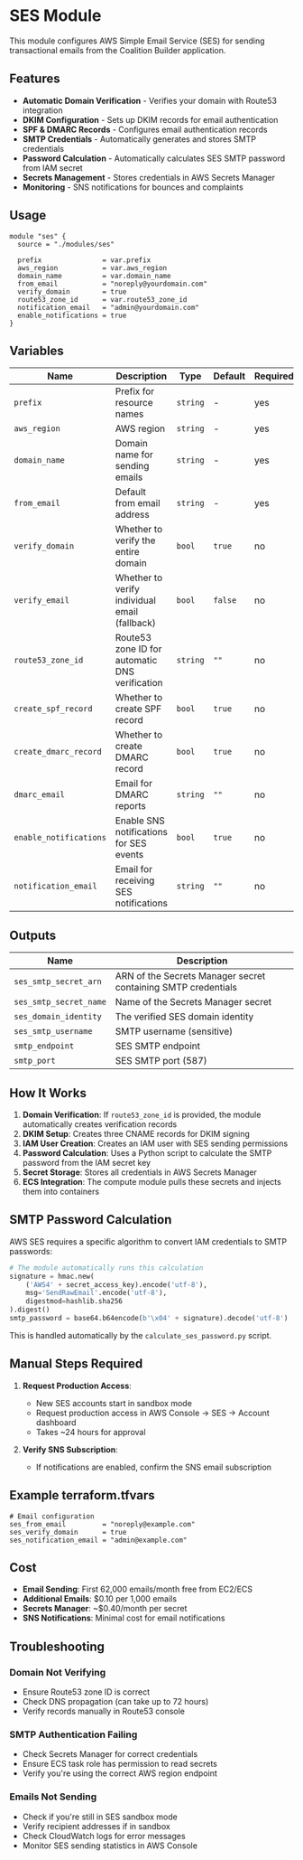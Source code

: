 # SES Module

This module configures AWS Simple Email Service (SES) for sending transactional emails from the Coalition Builder application.

## Features

- **Automatic Domain Verification** - Verifies your domain with Route53 integration
- **DKIM Configuration** - Sets up DKIM records for email authentication
- **SPF & DMARC Records** - Configures email authentication records
- **SMTP Credentials** - Automatically generates and stores SMTP credentials
- **Password Calculation** - Automatically calculates SES SMTP password from IAM secret
- **Secrets Management** - Stores credentials in AWS Secrets Manager
- **Monitoring** - SNS notifications for bounces and complaints

## Usage

```hcl
module "ses" {
  source = "./modules/ses"

  prefix               = var.prefix
  aws_region           = var.aws_region
  domain_name          = var.domain_name
  from_email           = "noreply@yourdomain.com"
  verify_domain        = true
  route53_zone_id      = var.route53_zone_id
  notification_email   = "admin@yourdomain.com"
  enable_notifications = true
}
```

## Variables

| Name                   | Description                                    | Type     | Default | Required |
| ---------------------- | ---------------------------------------------- | -------- | ------- | -------- |
| `prefix`               | Prefix for resource names                      | `string` | -       | yes      |
| `aws_region`           | AWS region                                     | `string` | -       | yes      |
| `domain_name`          | Domain name for sending emails                 | `string` | -       | yes      |
| `from_email`           | Default from email address                     | `string` | -       | yes      |
| `verify_domain`        | Whether to verify the entire domain            | `bool`   | `true`  | no       |
| `verify_email`         | Whether to verify individual email (fallback)  | `bool`   | `false` | no       |
| `route53_zone_id`      | Route53 zone ID for automatic DNS verification | `string` | `""`    | no       |
| `create_spf_record`    | Whether to create SPF record                   | `bool`   | `true`  | no       |
| `create_dmarc_record`  | Whether to create DMARC record                 | `bool`   | `true`  | no       |
| `dmarc_email`          | Email for DMARC reports                        | `string` | `""`    | no       |
| `enable_notifications` | Enable SNS notifications for SES events        | `bool`   | `true`  | no       |
| `notification_email`   | Email for receiving SES notifications          | `string` | `""`    | no       |

## Outputs

| Name                   | Description                                                   |
| ---------------------- | ------------------------------------------------------------- |
| `ses_smtp_secret_arn`  | ARN of the Secrets Manager secret containing SMTP credentials |
| `ses_smtp_secret_name` | Name of the Secrets Manager secret                            |
| `ses_domain_identity`  | The verified SES domain identity                              |
| `ses_smtp_username`    | SMTP username (sensitive)                                     |
| `smtp_endpoint`        | SES SMTP endpoint                                             |
| `smtp_port`            | SES SMTP port (587)                                           |

## How It Works

1. **Domain Verification**: If `route53_zone_id` is provided, the module automatically creates verification records
2. **DKIM Setup**: Creates three CNAME records for DKIM signing
3. **IAM User Creation**: Creates an IAM user with SES sending permissions
4. **Password Calculation**: Uses a Python script to calculate the SMTP password from the IAM secret key
5. **Secret Storage**: Stores all credentials in AWS Secrets Manager
6. **ECS Integration**: The compute module pulls these secrets and injects them into containers

## SMTP Password Calculation

AWS SES requires a specific algorithm to convert IAM credentials to SMTP passwords:

```python
# The module automatically runs this calculation
signature = hmac.new(
    ('AWS4' + secret_access_key).encode('utf-8'),
    msg='SendRawEmail'.encode('utf-8'),
    digestmod=hashlib.sha256
).digest()
smtp_password = base64.b64encode(b'\x04' + signature).decode('utf-8')
```

This is handled automatically by the `calculate_ses_password.py` script.

## Manual Steps Required

1. **Request Production Access**:
   - New SES accounts start in sandbox mode
   - Request production access in AWS Console → SES → Account dashboard
   - Takes ~24 hours for approval

2. **Verify SNS Subscription**:
   - If notifications are enabled, confirm the SNS email subscription

## Example terraform.tfvars

```hcl
# Email configuration
ses_from_email         = "noreply@example.com"
ses_verify_domain      = true
ses_notification_email = "admin@example.com"
```

## Cost

- **Email Sending**: First 62,000 emails/month free from EC2/ECS
- **Additional Emails**: $0.10 per 1,000 emails
- **Secrets Manager**: ~$0.40/month per secret
- **SNS Notifications**: Minimal cost for email notifications

## Troubleshooting

### Domain Not Verifying

- Ensure Route53 zone ID is correct
- Check DNS propagation (can take up to 72 hours)
- Verify records manually in Route53 console

### SMTP Authentication Failing

- Check Secrets Manager for correct credentials
- Ensure ECS task role has permission to read secrets
- Verify you're using the correct AWS region endpoint

### Emails Not Sending

- Check if you're still in SES sandbox mode
- Verify recipient addresses if in sandbox
- Check CloudWatch logs for error messages
- Monitor SES sending statistics in AWS Console
